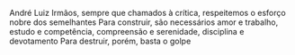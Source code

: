 André Luiz
Irmãos, sempre que chamados à crítica, respeitemos o esforço nobre dos semelhantes
Para construir, são necessários amor e trabalho, estudo e competência, compreensão e serenidade, disciplina e devotamento Para destruir, porém, basta o golpe
